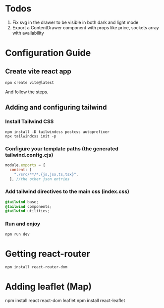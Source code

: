 # Todos
1) Fix svg in the drawer to be visible in both dark and light mode
2) Export a ContentDrawer component with props like price, sockets array with availability


# Configuration Guide

## Create vite react app
```shell
npm create vite@latest
```
And follow the steps.
## Adding and configuring tailwind
### Install Tailwind CSS
```
npm install -D tailwindcss postcss autoprefixer
npx tailwindcss init -p
```
### Configure your template paths (the generated tailwind.config.cjs)
```js
module.exports = {
  content: [
    "./src/**/*.{js,jsx,ts,tsx}",
  ], //the other json entries
```
### Add tailwind directives to the main css (index.css)
```css
@tailwind base;
@tailwind components;
@tailwind utilities;
```
### Run and enjoy
```
npm run dev
```

# Getting react-router
```
npm install react-router-dom
```

# Adding leaflet (Map)
npm install react react-dom leaflet
npm install react-leaflet
